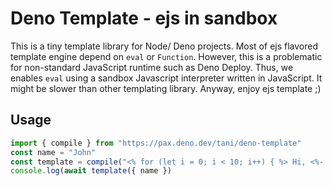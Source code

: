 # Deno Template - ejs in sandbox

This is a tiny template library for Node/ Deno projects.
Most of ejs flavored template engine depend on `eval` or `Function`.
However, this is a problematic for non-standard JavaScript runtime such as Deno Deploy.
Thus, we enables `eval` using a sandbox Javascript interpreter written in JavaScript.
It might be slower than other templating library. Anyway, enjoy ejs template ;)

## Usage 

```js
import { compile } from "https://pax.deno.dev/tani/deno-template"
const name = "John"
const template = compile("<% for (let i = 0; i < 10; i++) { %> Hi, <%- name %>! <% } %>")
console.log(await template({ name })
```
